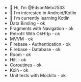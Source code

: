 - 👋 Hi, I’m @EdsonNeto2533
- 👀 I’m interested in Android/Kotlin
- 🌱 I’m currently learning Kotlin
- Data Binding - ok
- Fragments with Navigation - ok
- Retrofit With OkHttp - ok
- MVVM - ok
- Firebase - Authentication - ok
- Firebase - Database - ok
- Room - ok
- Hilt - ok
- Coroutines - ok
- Koin - ok
- Unit tests with Mockito - ok

<!---
EdsonNeto2533/EdsonNeto2533 is a ✨ special ✨ repository because its `README.md` (this file) appears on your GitHub profile.
You can click the Preview link to take a look at your changes.
--->
